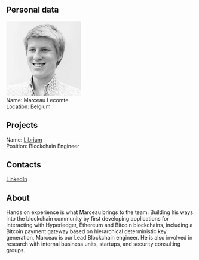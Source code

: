 ## Personal data
![marceau lecomte photo](photo/marceau_lecomte.jpg)  
Name:   Marceau Lecomte  
Location: Belgium  
## Projects 
Name: [Librium](../projects/librium.md)  
Position: Blockchain Engineer   
## Contacts
[LinkedIn](https://www.linkedin.com/in/marceaulecomte/)      
## About
Hands on experience is what Marceau brings to the team. Building his ways into the blockchain community by first developing applications for interacting with Hyperledger, Ethereum and Bitcoin blockchains, including a Bitcoin payment gateway based on hierarchical deterministic key generation, Marceau is our Lead Blockchain engineer. He is also involved in research with internal business units, startups, and security consulting groups.
